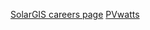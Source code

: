 [SolarGIS careers page](https://solargis.com/about/careers)
[PVwatts ](https://www.nrel.gov/careers)
